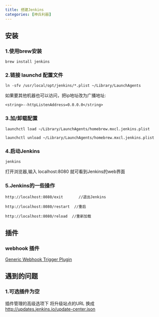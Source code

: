 ```yaml
---
title: 搭建Jenkins
categories: [神兵利器]
---
```


## 安装
### 1.使用brew安装

```
brew install jenkins
```

### 2.链接 launchd 配置文件

```
ln -sfv /usr/local/opt/jenkins/*.plist ~/Library/LaunchAgents
```

如果要其他机器也可以访问，把ip地址改为广播地址:

```
<string>--httpListenAddress=0.0.0.0</string>
```

### 3.加/卸载配置

```
launchctl load ~/Library/LaunchAgents/homebrew.mxcl.jenkins.plist

launchctl unload ~/Library/LaunchAgents/homebrew.mxcl.jenkins.plist
```

### 4.启动Jenkins

```
jenkins
```

打开浏览器,输入 localhost:8080 就可看到Jenkins的web界面

### 5.Jenkins的一些操作

```
http://localhost:8080/exit       //退出Jenkins

http://localhost:8080/restart  //重启

http://localhost:8080/reload  //重新加载
```

## 插件

### webhook 插件
[Generic Webhook Trigger Plugin](https://wiki.jenkins.io/display/JENKINS/Generic+Webhook+Trigger+Plugin)

## 遇到的问题

### 1.可选插件为空
插件管理的高级选项下 将升级站点的URL 换成 http://updates.jenkins.io/update-center.json
